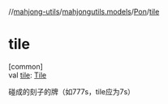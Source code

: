 //[mahjong-utils](../../../index.md)/[mahjongutils.models](../index.md)/[Pon](index.md)/[tile](tile.md)

# tile

[common]\
val [tile](tile.md): [Tile](../-tile/index.md)

碰成的刻子的牌（如777s，tile应为7s）
